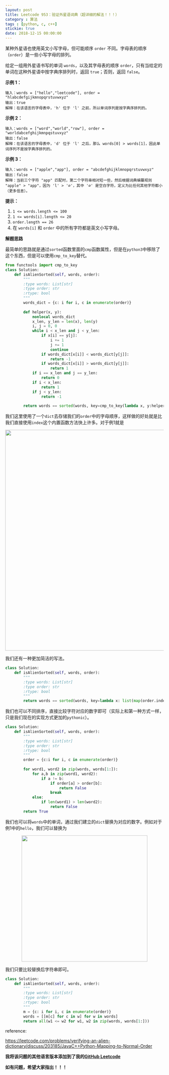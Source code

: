 ```yaml
---
layout: post
title: Leetcode 953：验证外星语词典（超详细的解法！！！）
category : 算法
tags : [python, c, c++]
stickie: true
date: 2018-12-15 00:00:00
---
```


某种外星语也使用英文小写字母，但可能顺序 `order` 不同。字母表的顺序（`order`）是一些小写字母的排列。

给定一组用外星语书写的单词 `words`，以及其字母表的顺序 `order`，只有当给定的单词在这种外星语中按字典序排列时，返回 `true`；否则，返回 `false`。

**示例 1：**

```
输入：words = ["hello","leetcode"], order = "hlabcdefgijkmnopqrstuvwxyz"
输出：true
解释：在该语言的字母表中，'h' 位于 'l' 之前，所以单词序列是按字典序排列的。
```

**示例 2：**

```
输入：words = ["word","world","row"], order = "worldabcefghijkmnpqstuvxyz"
输出：false
解释：在该语言的字母表中，'d' 位于 'l' 之后，那么 words[0] > words[1]，因此单词序列不是按字典序排列的。
```

**示例 3：**

```
输入：words = ["apple","app"], order = "abcdefghijklmnopqrstuvwxyz"
输出：false
解释：当前三个字符 "app" 匹配时，第二个字符串相对短一些，然后根据词典编纂规则 "apple" > "app"，因为 'l' > '∅'，其中 '∅' 是空白字符，定义为比任何其他字符都小（更多信息）。 
```

**提示：**

1. `1 <= words.length <= 100`
2. `1 <= words[i].length <= 20`
3. `order.length == 26`
4. 在 `words[i]` 和 `order` 中的所有字符都是英文小写字母。

**解题思路**

最简单的思路就是通过`sorted`函数里面的`cmp`函数属性，但是在`python3`中移除了这个东西，但是可以使用`cmp_to_key`替代。

```python
from functools import cmp_to_key
class Solution:
    def isAlienSorted(self, words, order):
        """
        :type words: List[str]
        :type order: str
        :rtype: bool
        """
        words_dict = {c: i for i, c in enumerate(order)}
        
        def helper(x, y):
            nonlocal words_dict
            x_len, y_len = len(x), len(y)
            i, j = 0, 0
            while i < x_len and j < y_len:
                if x[i] == y[j]:
                    i += 1
                    j += 1
                    continue
                if words_dict[x[i]] < words_dict[y[j]]:
                    return -1
                if words_dict[x[i]] > words_dict[y[j]]:
                    return 1
            if i == x_len and j == y_len:
                return 0
            if i < x_len:
                return 1
            if j < y_len:
                return -1
        
        return words == sorted(words, key=cmp_to_key(lambda x, y:helper(x, y)))
```

我们这里使用了一个`dict`去存储我们的`order`中的字母顺序，这样做的好处就是比我们直接使用`index`这个内置函数方法快上许多。对于例1就是

<center class="half">
    <img src="https://raw.githubusercontent.com/wiki/luliyucoordinate/ImageBed/953/2018_12_15_1.png" width="700" hegiht="313">
</center>

我们还有一种更加简洁的写法。

```python
class Solution:
    def isAlienSorted(self, words, order):
        """
        :type words: List[str]
        :type order: str
        :rtype: bool
        """
        return words == sorted(words, key=lambda x: list(map(order.index, x)))
```

我们也可以不同排序，直接比较字符对应的数字即可（实际上和第一种方式一样，只是我们现在的实现方式更加的`pythonic`）。

```python
class Solution:
    def isAlienSorted(self, words, order):
        """
        :type words: List[str]
        :type order: str
        :rtype: bool
        """
        order = {c:i for i, c in enumerate(order)}
        
        for word1, word2 in zip(words, words[1:]):
            for a,b in zip(word1, word2):
                if a != b:
                    if order[a] > order[b]:
                        return False
                    break
            else:
                if len(word1) > len(word2):
                    return False
        return True
```

我们也可以将`words`中的单词，通过我们建立的`dict`替换为对应的数字。例如对于例1中的`hello`，我们可以替换为

<center class="half">
    <img src="https://raw.githubusercontent.com/wiki/luliyucoordinate/ImageBed/953/2018_12_15_2.png" width="400" hegiht="313">
</center>

我们只要比较替换后字符串即可。

```python
class Solution:
    def isAlienSorted(self, words, order):
        """
        :type words: List[str]
        :type order: str
        :rtype: bool
        """
        m = {c: i for i, c in enumerate(order)}
        words = [[m[c] for c in w] for w in words]
        return all(w1 <= w2 for w1, w2 in zip(words, words[1:]))
```

reference:

https://leetcode.com/problems/verifying-an-alien-dictionary/discuss/203185/JavaC++Python-Mapping-to-Normal-Order

**我将该问题的其他语言版本添加到了我的[GitHub Leetcode](https://github.com/luliyucoordinate/Leetcode)**

**如有问题，希望大家指出！！！**
